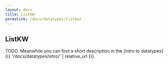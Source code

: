 ```yaml
---
layout: docs
title: ListKW
permalink: /docs/datatypes/listkw/
---
```


## ListKW

TODO. Meanwhile you can find a short description in the [intro to datatypes]({{ '/docs/datatypes/intro/' | relative_url }}).
